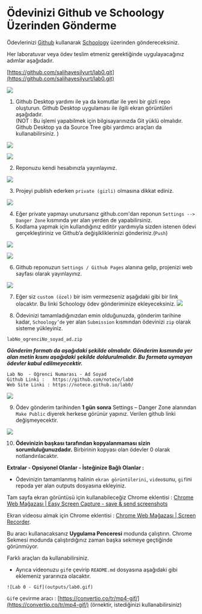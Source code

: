# Ödevinizi Github ve Schoology Üzerinden Gönderme

Ödevlerinizi [Github](https://github.com/) kullanarak  [Schoology](https://www.schoology.com/) üzerinden göndereceksiniz.

Her laboratuvar veya ödev teslim etmeniz gerektiğinde uygulayacağınız adımlar aşağıdadır.

[https://github.com/salihayesilyurt/lab0.git](https://github.com/salihayesilyurt/lab0.git)

![](guideline_SS/schoology1.png)
 
1. Github Desktop yardımı ile ya da komutlar ile yeni bir gizli repo oluşturun. Github Desktop uygulaması ile ilgili ekran görüntüleri aşağıdadır.  
(NOT : Bu işlemi yapabilmek için bilgisayarınızda Git yüklü olmalıdır. Github Desktop ya da Source Tree gibi yardımcı araçları da kullanabilirsiniz. )

![](guideline_SS/1-new-repository.png)

![](guideline_SS/2-.png)


2. Reponuzu kendi hesabınızla yayınlayınız.

![](guideline_SS/3-.png)


3. Projeyi publish ederken `private (gizli)` olmasına dikkat ediniz.

![](guideline_SS/4-.png)

4. Eğer private yapmayı unutursanız github.com'dan reponun `Settings --> Danger Zone` kısmında yer alan yerden de yapabilirsiniz.
5. Kodlama yapmak için kullandığınız editör yardımıyla sizden istenen ödevi gerçekleştiriniz ve Github’a değişikliklerinizi gönderiniz.(`Push`)

 ![](guideline_SS/push1.png)

 ![](guideline_SS/push2.png)

6. Github reponuzun `Settings / Github Pages` alanına gelip, projenizi web sayfası olarak yayınlayınız.

 ![](guideline_SS/github-pages.png)

 7. Eğer siz `custom (özel)` bir isim vermezseniz aşağıdaki gibi bir link olacaktır. Bu linki Schoology ödev gönderiminize ekleyeceksiniz.
 ![](guideline_SS/github-pages-2.png)

8. Ödevinizi tamamladığınızdan emin olduğunuzda, gönderim tarihine kadar, `Schoology’de`  yer alan  `Submission` kısmından ödevinizi  `zip` olarak sisteme yükleyiniz.

`labNo_ogrenciNo_soyad_ad.zip`

***Gönderim formatı da aşağıdaki şekilde olmalıdır. Gönderim kısmında yer alan metin kısmı aşağıdaki şekilde doldurulmalıdır. Bu formata uymayan ödevler kabul edilmeyecektir.***

```
Lab No  - Öğrenci Numarası - Ad Soyad
Github Linki :   https://github.com/noteCe/lab0
Web Site Linki : https://notece.github.io/lab0/
```


![](guideline_SS/schoology2.png)

9. Ödev gönderim tarihinden **1 gün sonra**  Settings – Danger Zone alanından `Make Public` diyerek herkese görünür yapınız. Verilen github linki değişmeyecektir.

![](guideline_SS/5-dangerzone-public.png)

10. **Ödevinizin başkası tarafından kopyalanmaması sizin sorumluluğunuzdadır.** Birbirinin kopyası olan ödevler 0 olarak notlandırılacaktır.

**Extralar - Opsiyonel Olanlar - İsteğinize Bağlı Olanlar :**

* Ödevinizin tamamlanmış halinin `ekran görüntülerini`, `video`sunu, `gif`ini repoda yer alan outputs dosyasına ekleyiniz.


Tam sayfa ekran görüntüsü için kullanabileceğiz Chrome eklentisi :  [Chrome Web Mağazası | Easy Screen Capture - save &amp; send screenshots](https://chrome.google.com/webstore/detail/easy-screen-capture-save/ejkbkgbliokmbblkklofdehalgbplkfg)

Ekran videosu almak için Chrome eklentisi : [Chrome Web Mağazası | Screen Recorder](https://chrome.google.com/webstore/detail/screen-recorder/hniebljpgcogalllopnjokppmgbhaden).

Bu aracı kullanacaksanız **Uygulama Penceresi** modunda çalıştırın. Chrome Sekmesi modunda çalıştırdığınız zaman başka sekmeye geçtiğinde görünmüyor.

Farklı araçları da kullanabilirsiniz.

* Ayrıca videonuzu `gif`e çevirip `README.md` dosyasına aşağıdaki gibi eklemeniz yararınıza olacaktır.

`![Lab 0 - Gif](outputs/lab0.gif)`

`Gif`e çevirme aracı : [https://convertio.co/tr/mp4-gif/](https://convertio.co/tr/mp4-gif/)  (örnektir, istediğinizi kullanabilirsiniz)